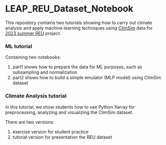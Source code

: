 # LEAP_REU_Dataset_Notebook

This repository contains two tutorials showing how to carry out climate analysis and apply machine learning techniques using [ClimSim](https://arxiv.org/abs/2306.08754) data for [2023 summer REU](https://github.com/leap-stc/LEAP-bootcamps) project.

### ML tutorial
Containing two notebooks: 
1. part1 shows how to prepare the data for ML purposes, such as subsampling and normalization
2. part2 shows how to build a simple emulator (MLP model) using ClimSim dataset 

### Climate Analysis tutorial
In this tutorial, we show students how to use Python Xarray for preprocessing, analyzing and visualizing the ClimSim dataset. 

There are two versions:
1. exercise version for student practice
2. tutorial version for presentation the REU dataset

